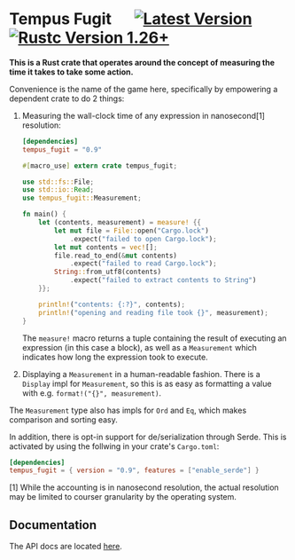 # Tempus Fugit &emsp;  [![Latest Version]][crates.io] [![Rustc Version 1.26+]][rustc]

[Latest Version]: https://img.shields.io/crates/v/tempus_fugit.svg
[crates.io]: https://crates.io/crates/tempus_fugit
[Rustc Version 1.26+]: https://img.shields.io/badge/rustc-1.26+-lightgray.svg
[rustc]: https://nothing.here


**This is a Rust crate that operates around the concept of measuring the time it
takes to take some action.**

Convenience is the name of the game here, specifically by empowering a dependent
crate to do 2 things:

1. Measuring the wall-clock time of any expression in nanosecond[1] resolution:
    ```toml
    [dependencies]
    tempus_fugit = "0.9"
    ```

    ``` rust
    #[macro_use] extern crate tempus_fugit;

    use std::fs::File;
    use std::io::Read;
    use tempus_fugit::Measurement;

    fn main() {
        let (contents, measurement) = measure! {{
            let mut file = File::open("Cargo.lock")
                .expect("failed to open Cargo.lock");
            let mut contents = vec![];
            file.read_to_end(&mut contents)
                .expect("failed to read Cargo.lock");
            String::from_utf8(contents)
                .expect("failed to extract contents to String")
        }};

        println!("contents: {:?}", contents);
        println!("opening and reading file took {}", measurement);
    }
    ```

    The `measure!` macro returns a tuple containing the result of executing
    an expression (in this case a block), as well as a `Measurement` which
    indicates how long the expression took to execute.


2. Displaying a `Measurement` in a human-readable fashion.
   There is a `Display` impl for `Measurement`, so this is as easy as
   formatting a value with e.g. `format!("{}", measurement)`.


The `Measurement` type also has impls for `Ord` and `Eq`, which makes
comparison and sorting easy.

In addition, there is opt-in support for de/serialization through Serde.
This is activated by using the follwing in your crate's `Cargo.toml`:

``` toml
[dependencies]
tempus_fugit = { version = "0.9", features = ["enable_serde"] }

```



[1] While the accounting is in nanosecond resolution, the actual resolution may
    be limited to courser granularity by the operating system.


## Documentation

The API docs are located [here](https://docs.rs/tempus_fugit/).
